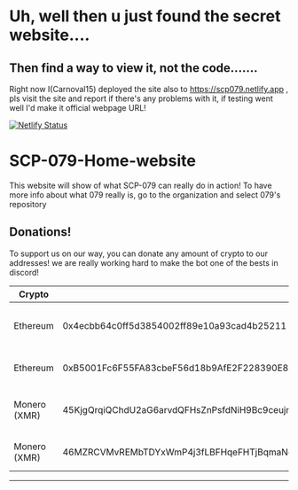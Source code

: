 # Uh, well then u just found the secret website.... 
## Then find a way to view it, not the code.......
Right now I(Carnoval15) deployed the site also to https://scp079.netlify.app , pls visit the site and report if there's any problems with it, if testing went well I'd make it official webpage URL!

[![Netlify Status](https://api.netlify.com/api/v1/badges/dcf8ebbe-0af8-4adb-b52c-e9821af14d3b/deploy-status)](https://app.netlify.com/sites/scp079/deploys)
# SCP-079-Home-website
This website will show of what SCP-079 can really do in action! To have more info about what 079 really is, go to the organization and select 079's repository
## Donations!
To support us on our way, you can donate any amount of crypto to our addresses! we are really working hard to make the bot one of the bests in discord!

| Crypto      | Adress      | receiver    |
| ----------- | ----------- | ----------- |
| Ethereum    | 0x4ecbb64c0ff5d3854002ff89e10a93cad4b25211       | Apraxed (Lead developer, Owner) |
| Ethereum    | 0xB5001Fc6F55FA83cbeF56d18b9AfE2F228390E84       | Carnoval (Developer, co-owner)  |
| Monero (XMR)| 45KjgQrqiQChdU2aG6arvdQFHsZnPsfdNiH9Bc9ceujm7ikoHHrGFdtbjpZp6DurroYp3fGfFVpnATEcyrLiByoSDdJqkar       | Apraxed (Lead developer, Owner) |
| Monero (XMR)| 46MZRCVMvREMbTDYxWmP4j3fLBFHqeFHTjBqmaNq1KGQ46cWoFta6W21VGA7Th2KoTgAkdbMexeQFPLggCr9bJ9o6dNrrKU       | Carnoval (Developer, co-owner) |
----------------------------------------------------------------------------------------------------------------------------------------------------------
